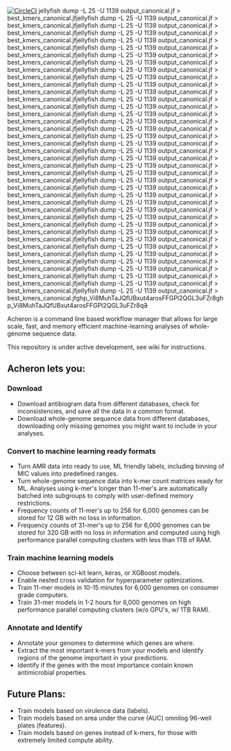 [//]: # (# Acheron)
[//]: # ()
[![CircleCI](https://circleci.com/gh/superphy/acheron.svg?style=svg)](https://circleci.com/gh/superphy/acheron)
jellyfish dump -L 25 -U 1139 output_canonical.jf > best_kmers_canonical.jfjellyfish dump -L 25 -U 1139 output_canonical.jf > best_kmers_canonical.jfjellyfish dump -L 25 -U 1139 output_canonical.jf > best_kmers_canonical.jfjellyfish dump -L 25 -U 1139 output_canonical.jf > best_kmers_canonical.jfjellyfish dump -L 25 -U 1139 output_canonical.jf > best_kmers_canonical.jfjellyfish dump -L 25 -U 1139 output_canonical.jf > best_kmers_canonical.jfjellyfish dump -L 25 -U 1139 output_canonical.jf > best_kmers_canonical.jfjellyfish dump -L 25 -U 1139 output_canonical.jf > best_kmers_canonical.jfjellyfish dump -L 25 -U 1139 output_canonical.jf > best_kmers_canonical.jfjellyfish dump -L 25 -U 1139 output_canonical.jf > best_kmers_canonical.jfjellyfish dump -L 25 -U 1139 output_canonical.jf > best_kmers_canonical.jfjellyfish dump -L 25 -U 1139 output_canonical.jf > best_kmers_canonical.jfjellyfish dump -L 25 -U 1139 output_canonical.jf > best_kmers_canonical.jfjellyfish dump -L 25 -U 1139 output_canonical.jf > best_kmers_canonical.jfjellyfish dump -L 25 -U 1139 output_canonical.jf > best_kmers_canonical.jfjellyfish dump -L 25 -U 1139 output_canonical.jf > best_kmers_canonical.jfjellyfish dump -L 25 -U 1139 output_canonical.jf > best_kmers_canonical.jfjellyfish dump -L 25 -U 1139 output_canonical.jf > best_kmers_canonical.jfjellyfish dump -L 25 -U 1139 output_canonical.jf > best_kmers_canonical.jfjellyfish dump -L 25 -U 1139 output_canonical.jf > best_kmers_canonical.jfjellyfish dump -L 25 -U 1139 output_canonical.jf > best_kmers_canonical.jfjellyfish dump -L 25 -U 1139 output_canonical.jf > best_kmers_canonical.jfjellyfish dump -L 25 -U 1139 output_canonical.jf > best_kmers_canonical.jfjellyfish dump -L 25 -U 1139 output_canonical.jf > best_kmers_canonical.jfjellyfish dump -L 25 -U 1139 output_canonical.jf > best_kmers_canonical.jfjellyfish dump -L 25 -U 1139 output_canonical.jf > best_kmers_canonical.jfjellyfish dump -L 25 -U 1139 output_canonical.jf > best_kmers_canonical.jfjellyfish dump -L 25 -U 1139 output_canonical.jf > best_kmers_canonical.jfjellyfish dump -L 25 -U 1139 output_canonical.jf > best_kmers_canonical.jfjellyfish dump -L 25 -U 1139 output_canonical.jf > best_kmers_canonical.jfjellyfish dump -L 25 -U 1139 output_canonical.jf > best_kmers_canonical.jfjellyfish dump -L 25 -U 1139 output_canonical.jf > best_kmers_canonical.jfjellyfish dump -L 25 -U 1139 output_canonical.jf > best_kmers_canonical.jfjellyfish dump -L 25 -U 1139 output_canonical.jf > best_kmers_canonical.jfjellyfish dump -L 25 -U 1139 output_canonical.jf > best_kmers_canonical.jfjellyfish dump -L 25 -U 1139 output_canonical.jf > best_kmers_canonical.jfjellyfish dump -L 25 -U 1139 output_canonical.jf > best_kmers_canonical.jfjellyfish dump -L 25 -U 1139 output_canonical.jf > best_kmers_canonical.jfjellyfish dump -L 25 -U 1139 output_canonical.jf > best_kmers_canonical.jf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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q~~3~~

Acheron is a command line based workflow manager that allows for large scale, fast, and memory efficient machine-learning analyses of whole-genome sequence data.

This repository is under active development, see wiki for instructions.

## Acheron lets you:

### Download

- Download antibiogram data from different databases, check for inconsistencies, and save all the data in a common format.
- Download whole-genome sequence data from different databases, downloading only missing genomes you might want to include in your analyses.

### Convert to machine learning ready formats
- Turn AMR data into ready to use, ML friendly labels, including binning of MIC values into predefined ranges.
- Turn whole-genome sequence data into k-mer count matrices ready for ML. Analyses using k-mer's longer than 11-mer's are automatically batched into subgroups to comply with user-defined memory restrictions.
- Frequency counts of 11-mer's up to 256 for 6,000 genomes can be stored for 12 GB with no loss in information.
- Frequency counts of 31-mer's up to 256 for 6,000 genomes can be stored for 320 GB with no loss in information and computed using high performance parallel computing clusters with less than 1TB of RAM.

### Train machine learning models
- Choose between sci-kit learn, keras, or XGBoost models.
- Enable nested cross validation for hyperparameter optimizations.
- Train 11-mer models in 10-15 minutes for 6,000 genomes on consumer grade computers.
- Train 31-mer models in 1-2 hours for 6,000 genomes on high performance parallel computing clusters (w/o GPU's, w/ 1TB RAM).

### Annotate and Identify
- Annotate your genomes to determine which genes are where.
- Extract the most important k-mers from your models and identify regions of the genome important in your predictions.
- Identify if the genes with the most importance contain known antimicrobial properties.


## Future Plans:
- Train models based on virulence data (labels).
- Train models based on area under the curve (AUC) omnilog 96-well plates (features).
- Train models based on genes instead of k-mers, for those with extremely limited compute ability.
